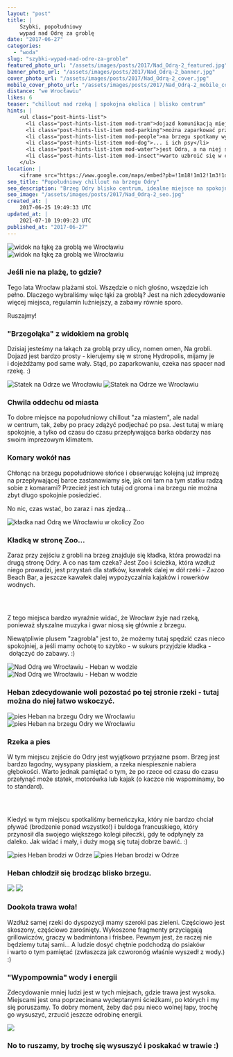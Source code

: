 ```yaml
---
layout: "post"
title: |
    Szybki, popołudniowy
    wypad nad Odrę za groblę
date: "2017-06-27"
categories:
  - "woda"
slug: "szybki-wypad-nad-odre-za-groble"
featured_photo_url: "/assets/images/posts/2017/Nad_Odrą-2_featured.jpg"
banner_photo_url: "/assets/images/posts/2017/Nad_Odrą-2_banner.jpg"
cover_photo_url: "/assets/images/posts/2017/Nad_Odrą-2_cover.jpg"
mobile_cover_photo_url: "/assets/images/posts/2017/Nad_Odrą-2_mobile_cover.jpg"
distance: "we Wrocławiu"
likes: 6
teaser: "chillout nad rzeką | spokojna okolica | blisko centrum"
hints: |
    <ul class="post-hints-list">
      <li class="post-hints-list-item mod-tram">dojazd komunikacją miejską<br><a href="//jakdojade.pl/wroclaw/trasa/?tn=Brzeg%20Odry&tc=51.101878:17.070249" target="_blank">sprawdź na jakdojadę.pl</a></li>
      <li class="post-hints-list-item mod-parking">można zaparkować przy ul. Na Grobli</li>
      <li class="post-hints-list-item mod-people">na brzegu spotkamy wypoczywających ludzi...</li>
      <li class="post-hints-list-item mod-dog">... i ich psy</li>
      <li class="post-hints-list-item mod-water">jest Odra, a na niej statki, kajaki i kaczki</li>
      <li class="post-hints-list-item mod-insect">warto uzbroić się w coś przeciw owadom</li>
    </ul>
location: |
    <iframe src="https://www.google.com/maps/embed?pb=!1m18!1m12!1m3!1d20629.692649981807!2d17.054792600987515!3d51.10291222613237!2m3!1f0!2f0!3f0!3m2!1i1024!2i768!4f13.1!3m3!1m2!1s0x0%3A0x0!2zNTHCsDA2JzA3LjQiTiAxN8KwMDQnMTMuMyJF!5e0!3m2!1sen!2spl!4v1498561753696"></iframe>
seo_title: "Popołudniowy chillout na brzegu Odry"
seo_description: "Brzeg Odry blisko centrum, idealne miejsce na spokojne spędzenie popołudnia z psem"
seo_image: "/assets/images/posts/2017/Nad_Odrą-2_seo.jpg"
created_at: |
    2017-06-25 19:49:33 UTC
updated_at: |
    2021-07-10 19:09:23 UTC
published_at: "2017-06-27"
---
```


<section class="post-section">
  <div class="post-section-photo">
    <img class="desktop" src="{{ '/assets/images/posts/2017/Nad_Odrą-1.jpg' | relative_url }}" alt="widok na łąkę za groblą&nbsp;we Wrocławiu">
    <img class="mobile" src="{{ '/assets/images/posts/2017/Nad_Odrą-1_cropped.jpg' | relative_url }}" alt="widok na łąkę za groblą&nbsp;we Wrocławiu">
  </div>
  <div class="post-section-wrapper">
    <section class="post-section-content mod-dog">
      <h1>Jeśli nie na plażę, to gdzie?</h1>
      <p>Tego lata Wrocław plażami stoi. Wszędzie o&nbsp;nich głośno, wszędzie ich pełno. Dlaczego wybraliśmy więc łąki za groblą? Jest na nich zdecydowanie więcej miejsca, regulamin luźniejszy, a&nbsp;zabawy równie sporo.</p><p>Ruszajmy!</p>
    </section>
    <section class="post-section-content mod-human">
      <h1>"Brzegołąka" z&nbsp;widokiem na groblę</h1>
      <p>Dzisiaj jesteśmy na łakąch za groblą przy ulicy, nomen omen, Na grobli. Dojazd jest bardzo prosty -&nbsp;kierujemy się w&nbsp;stronę Hydropolis, mijamy je i&nbsp;dojeżdżamy pod same wały. Stąd, po zaparkowaniu, czeka nas spacer nad rzekę. :)</p>
    </section>
  </div>
</section>
<section class="post-section">
  <div class="post-section-photo">
    <img class="desktop" src="{{ '/assets/images/posts/2017/Nad_Odrą-2.jpg' | relative_url }}" alt="Statek na Odrze we Wrocławiu">
    <img class="mobile" src="{{ '/assets/images/posts/2017/Nad_Odrą-2_cropped.jpg' | relative_url }}" alt="Statek na Odrze we Wrocławiu">
  </div>
  <div class="post-section-wrapper">
    <section class="post-section-content">
      <h1>Chwila oddechu od miasta</h1>
      <p>To dobre miejsce na popołudniowy chillout "za miastem", ale nadal w&nbsp;centrum, tak, żeby po pracy zdążyć podjechać po psa. Jest tutaj w&nbsp;miarę spokojnie, a&nbsp;tylko od czasu do czasu przepływająca barka obdarzy nas swoim imprezowym klimatem.</p>
    </section>
    <section class="post-section-content">
      <h1>Komary wokół nas</h1>
      <p>Chłonąc na brzegu popołudniowe słońce i&nbsp;obserwując kolejną już imprezę na przepływającej barce zastanawiamy się, jak oni tam na tym statku radzą sobie z&nbsp;komarami? Przecież jest ich tutaj od groma i&nbsp;na brzegu nie można zbyt długo spokojnie posiedzieć.</p><p>No nic, czas wstać, bo zaraz i&nbsp;nas zjedzą...</p>
    </section>
  </div>
</section>
<section class="post-section">
  <div class="post-section-photo">
    <img src="{{ '/assets/images/posts/2017/Nad_Odrą-3.jpg' | relative_url }}" alt="kładka nad Odrą we Wrocławiu w&nbsp;okolicy Zoo">
  </div>
  <div class="post-section-wrapper">
    <section class="post-section-content mod-dog">
      <h1>Kładką w&nbsp;stronę Zoo...</h1>
      <p>Zaraz przy zejściu z&nbsp;grobli na brzeg znajduje się kładka, która prowadzi na drugą stronę Odry. A&nbsp;co nas tam czeka? Jest Zoo i&nbsp;ścieżka, która wzdłuż niego prowadzi, jest przystań dla statków, kawałek dalej w&nbsp;dół rzeki -&nbsp;Zazoo Beach Bar, a&nbsp;jeszcze kawałek dalej wypożyczalnia kajaków i&nbsp;rowerków wodnych.</p>
    </section>
    <section class="post-section-content mod-human">
      <h1><br></h1>
      <p>Z tego miejsca bardzo wyraźnie widać, że Wrocław żyje nad rzeką, ponieważ słyszalne muzyka i&nbsp;gwar niosą się głównie z&nbsp;brzegu.</p><p>Niewątpliwie plusem "zagrobla" jest to, że możemy tutaj spędzić czas nieco spokojniej, a&nbsp;jeśli mamy ochotę to szybko -&nbsp;w sukurs przyjdzie kładka -&nbsp;dołączyć do zabawy. :)</p>
    </section>
  </div>
</section>
<section class="post-section">
  <div class="post-section-photo">
    <img class="desktop" src="{{ '/assets/images/posts/2017/Nad_Odrą-4.jpg' | relative_url }}" alt="Nad Odrą we Wrocławiu -&nbsp;Heban w&nbsp;wodzie">
    <img class="mobile" src="{{ '/assets/images/posts/2017/Nad_Odrą-4_cropped.jpg' | relative_url }}" alt="Nad Odrą we Wrocławiu -&nbsp;Heban w&nbsp;wodzie">
  </div>
  <div class="post-section-wrapper">
    <section class="post-section-content mod-single">
      <h1>Heban zdecydowanie woli pozostać po tej stronie rzeki -&nbsp;tutaj można do niej łatwo wskoczyć.</h1>
    </section>
  </div>
</section>
<section class="post-section">
  <div class="post-section-photo">
    <img class="desktop" src="{{ '/assets/images/posts/2017/Nad_Odrą-5.jpg' | relative_url }}" alt="pies Heban na brzegu Odry we Wrocławiu">
    <img class="mobile" src="{{ '/assets/images/posts/2017/Nad_Odrą-5_cropped.jpg' | relative_url }}" alt="pies Heban na brzegu Odry we Wrocławiu">
  </div>
  <div class="post-section-wrapper">
    <section class="post-section-content mod-dog">
      <h1>Rzeka a&nbsp;pies</h1>
      <p>W tym miejscu zejście do Odry jest wyjątkowo przyjazne psom. Brzeg jest bardzo łagodny, wysypany piaskiem, a&nbsp;rzeka niespiesznie nabiera głębokości. Warto jednak pamiętać o&nbsp;tym, że po rzece od czasu do czasu przełynąć może statek, motorówka lub kajak (o kaczce nie wspominamy, bo to standard).</p>
    </section>
    <section class="post-section-content mod-human">
      <h1><br></h1>
      <p>Kiedyś w&nbsp;tym miejscu spotkaliśmy berneńczyka, który nie bardzo chciał pływać (brodzenie ponad wszystko!) i&nbsp;buldoga francuskiego, który przynosił dla swojego większego kolegi piłeczki, gdy te odpłynęły za daleko. Jak widać i&nbsp;mały, i&nbsp;duży mogą się tutaj dobrze bawić. :)</p>
    </section>
  </div>
</section>
<section class="post-section">
  <div class="post-section-photo">
    <img class="desktop" src="{{ '/assets/images/posts/2017/Nad_Odrą-6.jpg' | relative_url }}" alt="pies Heban brodzi w&nbsp;Odrze">
    <img class="mobile" src="{{ '/assets/images/posts/2017/Nad_Odrą-6_cropped.jpg' | relative_url }}" alt="pies Heban brodzi w&nbsp;Odrze">
  </div>
  <div class="post-section-wrapper">
    <section class="post-section-content mod-single">
      <h1>Heban chłodził się brodząc blisko brzegu.</h1>
    </section>
  </div>
</section>
<section class="post-section">
  <div class="post-section-photo">
    <img class="desktop" src="{{ '/assets/images/posts/2017/Nad_Odrą-7.jpg' | relative_url }}">
    <img class="mobile" src="{{ '/assets/images/posts/2017/Nad_Odrą-7_cropped.jpg' | relative_url }}">
  </div>
  <div class="post-section-wrapper">
    <section class="post-section-content mod-dog">
      <h1>Dookoła trawa woła!</h1>
      <p>Wzdłuż samej rzeki do dyspozycji mamy szeroki pas zieleni. Częściowo jest skoszony, częściowo zarośnięty. Wykoszone fragmenty przyciągają grillowiczów, graczy w&nbsp;badmintona i&nbsp;frisbee. Pewnym jest, że raczej nie będziemy tutaj sami... A&nbsp;ludzie dosyć chętnie podchodzą do psiaków i&nbsp;warto o&nbsp;tym pamiętać (zwłaszcza jak czworonóg właśnie wyszedł z&nbsp;wody.) :)</p>
    </section>
    <section class="post-section-content mod-human">
      <h1>"Wypompownia" wody i&nbsp;energii</h1>
      <p>Zdecydowanie mniej ludzi jest w&nbsp;tych miejsach, gdzie trawa jest wysoka. Miejscami jest ona poprzecinana wydeptanymi ścieżkami, po których i&nbsp;my się poruszamy. To dobry moment, żeby dać psu nieco wolnej łapy, trochę go wysuszyć, zrzucić jeszcze odrobinę energii.</p>
    </section>
  </div>
</section>
<section class="post-section mod-vertical">
  <div class="post-section-photo">
    <img src="{{ '/assets/images/posts/2017/Nad_Odrą-8.jpg' | relative_url }}">
  </div>
  <div class="post-section-wrapper">
    <section class="post-section-content mod-single">
      <h1>No to ruszamy, by trochę się wysuszyć i&nbsp;poskakać w&nbsp;trawie :)</h1>
  </section></div>
</section>
